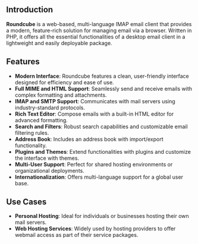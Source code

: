 ## Introduction

**Roundcube** is a web-based, multi-language IMAP email client that provides a modern, feature-rich solution for managing email via a browser. Written in PHP, it offers all the essential functionalities of a desktop email client in a lightweight and easily deployable package.

## Features

- **Modern Interface**: Roundcube features a clean, user-friendly interface designed for efficiency and ease of use.
- **Full MIME and HTML Support**: Seamlessly send and receive emails with complex formatting and attachments.
- **IMAP and SMTP Support**: Communicates with mail servers using industry-standard protocols.
- **Rich Text Editor**: Compose emails with a built-in HTML editor for advanced formatting.
- **Search and Filters**: Robust search capabilities and customizable email filtering rules.
- **Address Book**: Includes an address book with import/export functionality.
- **Plugins and Themes**: Extend functionalities with plugins and customize the interface with themes.
- **Multi-User Support**: Perfect for shared hosting environments or organizational deployments.
- **Internationalization**: Offers multi-language support for a global user base.

## Use Cases

- **Personal Hosting**: Ideal for individuals or businesses hosting their own mail servers.
- **Web Hosting Services**: Widely used by hosting providers to offer webmail access as part of their service packages.
